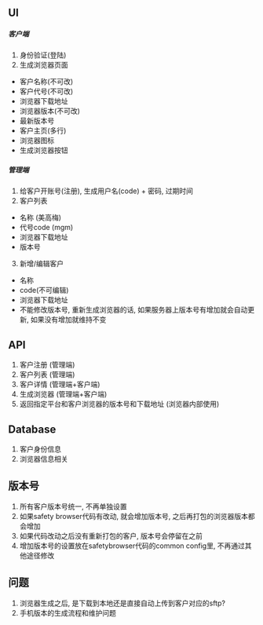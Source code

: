 ## UI

##### 客户端
1. 身份验证(登陆)
2. 生成浏览器页面
  + 客户名称(不可改)
  + 客户代号(不可改)
  + 浏览器下载地址
  + 浏览器版本(不可改)
  + 最新版本号
  + 客户主页(多行)
  + 浏览器图标
  + 生成浏览器按钮

##### 管理端
1. 给客户开账号(注册), 生成用户名(code) + 密码, 过期时间
2. 客户列表
  + 名称 (美高梅)
  + 代号code (mgm)
  + 浏览器下载地址
  + 版本号
3. 新增/编辑客户
  + 名称
  + code(不可编辑)
  + 浏览器下载地址
  + 不能修改版本号, 重新生成浏览器的话, 如果服务器上版本号有增加就会自动更新, 如果没有增加就维持不变

## API
1. 客户注册 (管理端)
1. 客户列表 (管理端)
2. 客户详情 (管理端+客户端)
3. 生成浏览器 (管理端+客户端)
4. 返回指定平台和客户浏览器的版本号和下载地址 (浏览器内部使用)

## Database
1. 客户身份信息
2. 浏览器信息相关

## 版本号
1. 所有客户版本号统一, 不再单独设置
2. 如果safety browser代码有改动, 就会增加版本号, 之后再打包的浏览器版本都会增加
3. 如果代码改动之后没有重新打包的客户, 版本号会停留在之前
4. 增加版本号的设置放在safetybrowser代码的common config里, 不再通过其他途径修改

## 问题
1. 浏览器生成之后, 是下载到本地还是直接自动上传到客户对应的sftp?
2. 手机版本的生成流程和维护问题